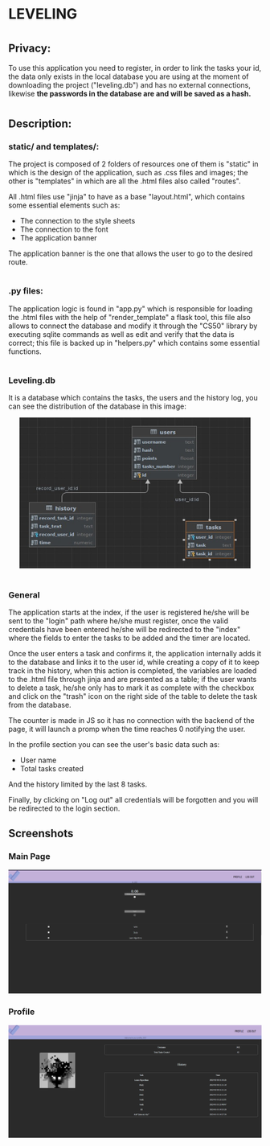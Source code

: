 # LEVELING

#

## Privacy:

To use this application you need to register, in order to link the tasks your id, the data only exists in the local database you are using at the moment of downloading the project ("leveling.db")
and has no external connections, likewise **the passwords in the database are and will be saved as a hash.**

#

## Description:


### static/ and templates/:

The project is composed of 2 folders of resources one of them is "static" in which is the design of the application, such as .css files and images; the other is "templates" in which are all the .html files also called "routes".

All .html files use "jinja" to have as a base "layout.html", which contains some essential elements such as:

- The connection to the style sheets
- The connection to the font
- The application banner

The application banner is the one that allows the user to go to the desired route.

#

### .py files:

The application logic is found in "app.py" which is responsible for loading the .html files with the help of "render_template" a flask tool, this file also allows to connect the database and modify it through the "CS50" library by executing sqlite commands as well as edit and verify that the data is correct; this file is backed up in "helpers.py" which contains some essential functions.

#

### Leveling.db

It is a database which contains the tasks, the users and the history log, you can see the distribution of the database in this image:

<p align="center">
  <img width="460" height="300" src="static/leveling_db.jpeg">
</p>

#

### General


The application starts at the index, if the user is registered he/she will be sent to the "login" path where he/she must register, once the valid credentials have been entered he/she will be redirected to the "index" where the fields to enter the tasks to be added and the timer are located.

Once the user enters a task and confirms it, the application internally adds it to the database and links it to the user id, while creating a copy of it to keep track in the history, when this action is completed, the variables are loaded to the .html file through jinja and are presented as a table; if the user wants to delete a task, he/she only has to mark it as complete with the checkbox and click on the "trash" icon on the right side of the table to delete the task from the database.


The counter is made in JS so it has no connection with the backend of the page, it will launch a promp when the time reaches 0 notifying the user.


In the profile section you can see the user's basic data such as:

- User name
- Total tasks created

And the history limited by the last 8 tasks.

Finally, by clicking on "Log out" all credentials will be forgotten and you will be redirected to the login section.


## Screenshots


### Main Page

<p align="center">
  <img src="static/main-page.png">
</p>


### Profile

<p align="center">
  <img src="static/profile-page.png">
</p>















